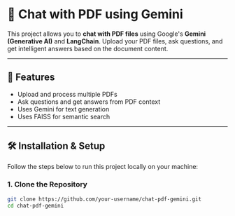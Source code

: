 # 📄 Chat with PDF using Gemini

This project allows you to **chat with PDF files** using Google's **Gemini (Generative AI)** and **LangChain**. Upload your PDF files, ask questions, and get intelligent answers based on the document content.

---

## 🚀 Features

- Upload and process multiple PDFs
- Ask questions and get answers from PDF context
- Uses Gemini for text generation
- Uses FAISS for semantic search

---

## 🛠️ Installation & Setup

Follow the steps below to run this project locally on your machine:

### 1. Clone the Repository

```bash
git clone https://github.com/your-username/chat-pdf-gemini.git
cd chat-pdf-gemini
